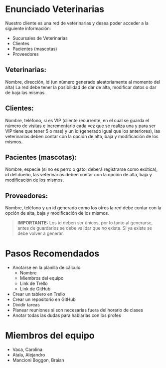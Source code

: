 # Enunciado Veterinarias
Nuestro cliente es una red de veterinarias y desea poder acceder a la siguiente información:
- Sucursales de Veterinarias
- Clientes
- Pacientes (mascotas)
- Proveedores

## Veterinarias:
Nombre, dirección, id (un número generado aleatoriamente al momento del alta) La red debe tener la posibilidad de dar de alta, modificar datos o dar de baja las mismas.

## Clientes:
Nombre, teléfono, si es VIP (cliente recurrente, en el cual se guarda el número de visitas e incrementarlo cada vez que se realiza una y para ser VIP tiene que tener 5 o mas) y un id (generado igual que los anteriores), las veterinarias deben contar con la opción de alta, baja y modificación de los mismos.

## Pacientes (mascotas):
Nombre, especie (si no es perro o gato, deberá registrarse como exótica), id del dueño, las veterinarias deben contar con la opción de alta, baja y modificación de los mismos.

## Proveedores:
Nombre, teléfono y un id generado como los otros la red debe contar con la opción de alta, baja y modificación de los mismos.

>**IMPORTANTE:** Los id deben ser únicos, por lo tanto al generarse, antes de guardarlos se debe validar que no exista. Si ya existe se debe volver a generar.

# Pasos Recomendados
- Anotarse en la planilla de cálculo
  - Nombre
  - Miembros del equipo
  - Link de Trello
  - Link de GitHub
- Crear un tablero en Trello
- Crear un repositorio en GitHub
- Dividir tareas
- Planear reuniones si son necesarias fuera del horario de clases
- Anotar todas las dudas para hablarlas con los profes

# Miembros del equipo
- Vaca, Carolina
- Atala, Alejandro
- Mancioni Boggon, Braian